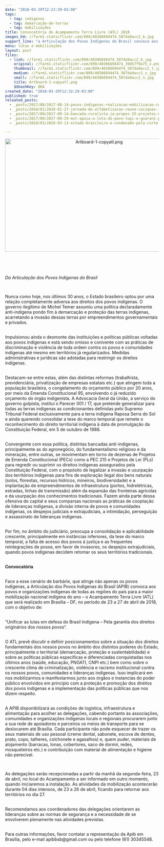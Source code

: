 ```yaml
---
date: "2018-03-29T12:23:39-03:00"
tags:
  - tag: indigenas
  - tag: demarcação-de-terras
  - tag: mobilizações
title: Convocatória do Acampamento Terra Livre (ATL) 2018
images_hd: //farm1.staticflickr.com/899/40386694474_507da9acc2_b.jpg
support_line: "a Articulação dos Povos Indígenas do Brasil convoca aos povos e organizações indígenas de todas as regiões do país para a maior mobilização nacional indígena do ano "
menu: lutas e mobilizações
layout: post
files:
  - link: //farm1.staticflickr.com/899/40386694474_507da9acc2_b.jpg
    original: //farm1.staticflickr.com/899/40386694474_39d57f9a75_o.png
    thumbnail: //farm1.staticflickr.com/899/40386694474_507da9acc2_t.jpg
    medium: //farm1.staticflickr.com/899/40386694474_507da9acc2_z.jpg
    small: //farm1.staticflickr.com/899/40386694474_507da9acc2_n.jpg
    title: Artboard-1-copyatl.png
    $$hashKey: 0KA
created_date: "2018-03-29T12:32:29-03:00"
published: true
releated_posts:
  - _posts/2017/08/2017-08-14-povos-indigenas-realizacao-mobilizacao-contra-o-marco-temporal.md
  - _posts/2018/01/2018-01-27-jornada-de-alfabetizacao-reune-caciques-indigenas-no-maranhao.md
  - _posts/2017/09/2017-09-14-bancada-ruralista-ja-propos-25-projetos-de-lei-que-ameacam-demarcacao-de-terras-indigenas-e-quilombolas.md
  - _posts/2017/09/2017-09-29-mst-apoia-a-luta-do-povo-tupi-e-guarani-pela-demarcacao-da-ti-ywyty-guacu-renascer-em-ubatuba-sp.md
  - _posts/2018/03/2018-03-13-estado-brasileiro-e-condenado-pela-corte-interamericana-por-violar-direitos-indigenas.md

---
```

<p style="text-align:center"><img alt="Artboard-1-copyatl.png" height="371" src="//farm1.staticflickr.com/899/40386694474_507da9acc2_b.jpg" width="600" /></p>

<p>&nbsp;</p>

<p>&nbsp;</p>

<p><em>Da Articula&ccedil;&atilde;o dos Povos Ind&iacute;genas do Brasil</em></p>

<p>&nbsp;</p>

<p>Nunca como hoje, nos &uacute;ltimos 30 anos, o Estado brasileiro optou por uma rela&ccedil;&atilde;o completamente adversa aos direitos dos povos ind&iacute;genas. O governo ileg&iacute;timo de Michel Temer assumiu uma pol&iacute;tica declaradamente anti-ind&iacute;gena pondo fim &agrave; demarca&ccedil;&atilde;o e prote&ccedil;&atilde;o das terras ind&iacute;genas, acarretando a invas&atilde;o dessas terras por empreendimentos governamentais e privados.</p>

<p><br />
Impulsionou ainda o desmonte das institui&ccedil;&otilde;es e pol&iacute;ticas p&uacute;blicas voltadas aos povos ind&iacute;genas e est&aacute; sendo omisso e conivente com as pr&aacute;ticas de discrimina&ccedil;&atilde;o e viol&ecirc;ncia de toda ordem contra os povos e comunidades ind&iacute;genas at&eacute; mesmo em territ&oacute;rios j&aacute; regularizados. Medidas administrativas e jur&iacute;dicas s&atilde;o adotadas para restringir os direitos ind&iacute;genas.</p>

<p><br />
Destacam-se entre estas, al&eacute;m das distintas reformas (trabalhista, previdenci&aacute;ria, privatiza&ccedil;&atilde;o de empresas estatais etc.) que atingem toda a popula&ccedil;&atilde;o brasileira, o congelamento do or&ccedil;amento p&uacute;blico por 20 anos, por meio da Emenda Constitucional 95, envolvendo o j&aacute; reduzido or&ccedil;amento do &oacute;rg&atilde;o indigenista. A Advocacia Geral da Uni&atilde;o, a servi&ccedil;o do governo golpista, institui o Parecer 001 / 17, que pretende generalizar para todas as terras ind&iacute;genas as condicionantes definidas pelo Supremo Tribunal Federal exclusivamente para a terra ind&iacute;gena Raposa Serra do Sol e ainda querendo consolidar a tese do marco temporal que remete o reconhecimento do direito territorial ind&iacute;gena &agrave; data de promulga&ccedil;&atilde;o da Constitui&ccedil;&atilde;o Federal, em 5 de outubro de 1988.</p>

<p><br />
Convergente com essa pol&iacute;tica, distintas bancadas anti-ind&iacute;genas, principalmente as do agroneg&oacute;cio, do fundamentalismo religioso e da minera&ccedil;&atilde;o, entre outras, se movimentam em torno de dezenas de Projetos de Emenda Constitucional (PECs) como a PEC 215 e Projetos de Lei (PLs) para regredir ou suprimir os direitos ind&iacute;genas assegurados pela Constitui&ccedil;&atilde;o Federal, com o prop&oacute;sito de legalizar a invas&atilde;o e usurpa&ccedil;&atilde;o dos territ&oacute;rios ind&iacute;genas para fins de explora&ccedil;&atilde;o ilegal dos bens naturais (solos, florestas, recursos h&iacute;dricos, mineiros, biodiversidade) e a implanta&ccedil;&atilde;o de empreendimentos de infraestrutura (portos, hidrel&eacute;tricas, estradas, linhas de transmiss&atilde;o) al&eacute;m da expans&atilde;o das fronteiras agr&iacute;colas e da usurpa&ccedil;&atilde;o dos conhecimentos tradicionais. Fazem ainda parte dessa ofensiva do capital e seus comparsas nacionais as pr&aacute;ticas de coopta&ccedil;&atilde;o de lideran&ccedil;as ind&iacute;genas, a divis&atilde;o interna de povos e comunidades ind&iacute;genas, os despejos judiciais e extrajudiciais, a intimida&ccedil;&atilde;o, persegui&ccedil;&atilde;o e assassinato de lideran&ccedil;as ind&iacute;genas.</p>

<p><br />
Por fim, no &acirc;mbito do judici&aacute;rio, preocupa a consolida&ccedil;&atilde;o e aplicabilidade crescente, principalmente em inst&acirc;ncias inferiores, da tese do marco temporal, a falta de acesso dos povos &agrave; justi&ccedil;a e as frequentes reintegra&ccedil;&otilde;es de posse, em favor de invasores, os despejos extrajudiciais, quando povos ind&iacute;genas decidem retomar os seus territ&oacute;rios tradicionais.&nbsp;&nbsp;</p>

<p><br />
<strong>Convocat&oacute;ria</strong></p>

<p><br />
Face a esse cen&aacute;rio de barb&aacute;rie, que atinge n&atilde;o apenas os povos ind&iacute;genas, a Articula&ccedil;&atilde;o dos Povos Ind&iacute;genas do Brasil (APIB) convoca aos povos e organiza&ccedil;&otilde;es ind&iacute;genas de todas as regi&otilde;es do pa&iacute;s para a maior mobiliza&ccedil;&atilde;o nacional ind&iacute;gena do ano &ndash; o Acampamento Terra Livre (ATL) que ser&aacute; realizado em Bras&iacute;lia &ndash; DF, no per&iacute;odo de 23 a 27 de abril de 2018, com o objetivo de:</p>

<p><br />
&ldquo;Unificar as lutas em defesa do Brasil Ind&iacute;gena &ndash; Pela garantia dos direitos origin&aacute;rios dos nossos povos&ldquo;.</p>

<p><br />
O ATL prev&ecirc; discutir e definir posicionamentos sobre a situa&ccedil;&atilde;o dos direitos fundamentais dos nossos povos no &acirc;mbito dos distintos poderes do Estado, principalmente o territorial (demarca&ccedil;&atilde;o, prote&ccedil;&atilde;o e sustentabilidade) e sobre as pol&iacute;ticas p&uacute;blicas espec&iacute;ficas e diferenciadas conquistadas nos &uacute;ltimos anos (sa&uacute;de, educa&ccedil;&atilde;o, PNGATI, CNPI etc.) bem como sobre o crescente clima de criminaliza&ccedil;&atilde;o, viol&ecirc;ncia e racismo institucional contra os nossos povos, comunidades e lideran&ccedil;as ind&iacute;genas. Isso implicar&aacute; em nos mobilizarmos e manifestarmos junto aos &oacute;rg&atilde;os e instancias do poder p&uacute;blico envolvidos em principio com a prote&ccedil;&atilde;o e promo&ccedil;&atilde;o dos direitos dos povos ind&iacute;genas e a implementa&ccedil;&atilde;o das pol&iacute;ticas p&uacute;blicas que nos dizem respeito.</p>

<p><br />
A APIB disponibilizar&aacute; as condi&ccedil;&otilde;es de log&iacute;stica, infraestrutura e alimenta&ccedil;&atilde;o para acolher as delega&ccedil;&otilde;es, cabendo portanto &agrave;s associa&ccedil;&otilde;es, comunidades e organiza&ccedil;&otilde;es ind&iacute;genas locais e regionais procurarem junto a sua rede de apoiadores e parceiros os meios de transporte para se deslocarem at&eacute; Bras&iacute;lia. Cada participante n&atilde;o pode esquecer de trazer os seus materiais de uso pessoal (creme dental, sabonete, escova de dentes, prato, copo, talheres, colchonete e agasalhos) e, quem puder, materiais de alojamento (barracas, lonas, cobertores, saco de dormir, redes, mosqueteiros etc.) e contribui&ccedil;&atilde;o com material de alimenta&ccedil;&atilde;o e higiene n&atilde;o perec&iacute;vel.</p>

<p>&nbsp;</p>

<p>As delega&ccedil;&otilde;es ser&atilde;o recepcionadas a partir da manh&atilde; da segunda-feira, 23 de abril, no local do Acampamento a ser informado em outro momento, quando iniciaremos a instala&ccedil;&atilde;o. As atividades da mobiliza&ccedil;&atilde;o acontecer&atilde;o durante 04 dias intensos, de 23 a 26 de abril, ficando para retornar aos territ&oacute;rios no dia 27.</p>

<p><br />
Recomendamos aos coordenadores das delega&ccedil;&otilde;es orientarem as lideran&ccedil;as sobre as normas de seguran&ccedil;a e a necessidade de se envolverem plenamente nas atividades previstas.</p>

<p><br />
Para outras informa&ccedil;&otilde;es, favor contatar a representa&ccedil;&atilde;o da Apib em Bras&iacute;lia, pelo e-mail apibbsb@gmail.com ou pelo telefone (61) 30345548.</p>
